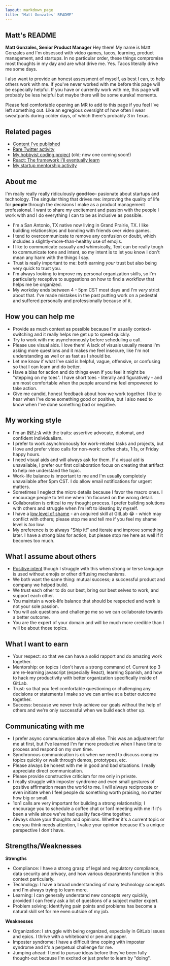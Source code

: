 ```yaml
---
layout: markdown_page
title: "Matt Gonzales' README"
---
```


## Matt's README

**Matt Gonzales, Senior Product Manager** 
Hey there! My name is Matt Gonzales and I'm obsessed with video games, tacos, learning, product management, and startups. In no particular order, these things compromise most thoughts in my day and are what drive me. Yes. Tacos literally drive me some days.

I also want to provide an honest assessment of myself, as best I can, to help others work with me. If you've never worked with me before this page will be especially helpful. If you have or currently work with me, this page will probably be less helpful but maybe there will be some eureka! moments. 

Please feel comfortable opening an MR to add to this page if you feel I've left something out. Like an egregious oversight of how often I wear sweatpants during colder days, of which there's probably 3 in Texas.

## Related pages

- [Content I've published](https://blog.kickbox.com/author/matt/)
- [Rare Twitter activity](https://twitter.com/omnomagonz)
- [My hobbyist coding project](https://gitlab.com/mattgonzales/board) (old; new one coming soon!)
- [React: The framework I'll eventually learn](https://reactjs.org/tutorial/tutorial.html)
- [My startup mentorship activity](https://www.healthwildcatters.com/mentors/)

## About me

I'm really really really ridiculously ~~good loo-~~ pasionate about startups and technology. The singular thing that drives me: improving the quality of life for **people** through the decisions I make as a product management professional. I want to share my excitement and passion with the people I work with and I do everything I can to be as inclusive as possible.

- I'm a San Antonio, TX native now living in Grand Prairie, TX. I like building relationships and bonding with friends over video games.
- I tend to overcommunicate to remove any confusion or doubt, which includes a slightly-more-than-healthy use of emojis.
- I like to communicate casually and whimsically[.](https://www.facebook.com/salttapps/videos/1724697331076268/) Text can be really tough to communicate tone and intent, so my intent is to let you know I don't mean any harm with the things I say.
- Trust is really important to me: both earning *your* trust but also being very quick to trust you. 
- I'm always looking to improve my personal organization skills, so I'm particularly receptive to suggestions on how to find a workflow that helps me be organized.
- My workday ends between 4 - 5pm CST most days and I'm _very_ strict about that. I've made mistakes in the past putting work on a pedestal and suffered personally and professionally because of it.

## How you can help me

- Provide as much context as possible because I'm usually context-switching and it really helps me get up to speed quickly.
- Try to work with me asynchronously before scheduling a call.
- Please use visual aids. I love them! A lack of visuals usually means I'm asking more questions and it makes me feel insecure, like I'm not understanding as well or as fast as I should be.
- Let me know if what I've said is helpful, vague, offensive, or confusing so that I can learn and do better.
- Have a bias for action and do things even if you feel it might be "stepping on my toes". I have short toes - literally and figuratively - and am most comfortable when the people around me feel empowered to take action.
- Give me candid, honest feedback about how we work together. I like to hear when I've done something good or positive, but I also need to know when I've done something bad or negative.

## My working style

- I'm an [INFJ-A](https://www.16personalities.com/profiles/5d75bb9df7f75) with the traits: assertive advocate, diplomat, and confident individualism. 
- I prefer to work asynchronously for work-related tasks and projects, but I love and prefer video calls for non-work: coffee chats, 1:1s, or Friday happy hours.
- I need visual aids and will always ask for them. If a visual aid is unavailable, I prefer our first collaboration focus on creating that artifact to help me understand the topic.
- Work-life balance is important to me and I'm usually completely unavailable after 5pm CST. I do allow email notifications for urgent matters.
- Sometimes I neglect the micro details because I favor the macro ones. I encourage people to tell me when I'm focused on the wrong detail.
- Collaboration is critical to my thought process. I prefer building solutions with others and struggle when I'm left to ideating by myself.
- I have a [low level of shame](https://about.gitlab.com/handbook/values/#low-level-of-shame) - an acquired skill at GitLab :joy: - which may conflict with others; please stop me and tell me if you feel my shame level is _too_ low.
- My preference is to always "Ship it!" and iterate and improve something later. I have a strong bias for action, but please stop me here as well if it becomes too much.

## What I assume about others

- [Positive intent](https://about.gitlab.com/handbook/values/#assume-positive-intent) though I struggle with this when strong or terse language is used without emojis or other diffusing mechanisms.
- We both want the same thing: mutual success; a successful product and company we helped build.
- We trust each other to do our best, bring our best selves to work, and support each other.
- You maintain a work-life balance that should be respected and work is not your sole passion.
- You will ask questions and challenge me so we can collaborate towards a better outcome.
- You are the expert of your domain and will be much more credible than I will be about those topics.

## What I want to earn

- Your respect: so that we can have a solid rapport and do amazing work together.
- Mentorship: on topics I don't have a strong command of. Current top 3 are re-learning javascript (especially React), learning Spanish, and how to hack my productivity with better organization specifically inside of GitLab.
- Trust: so that you feel comfortable questioning or challenging any decisions or statements I make so we can arrive at a better outcome together.
- Success: because we never truly achieve our goals without the help of others and we're only successful when we build each other up.

## Communicating with me

- I prefer async communication above all else. This was an adjustment for me at first, but I've learned I'm far more productive when I have time to process and respond on my own time.
- Synchronous communication is ok when we need to discuss complex topics quickly or walk through demos, prototypes, etc.
- Please always be honest with me in good and bad situations. I really appreciate direct communication.
- Please provide constructive criticism for me only in private.
- I really struggle with imposter syndrome and even small gestures of positive affirmation mean the world to me. I will always reciprocate or even initiate when I feel people do something worth praising, no matter how big or small.
- 1on1 calls are very important for building a strong relationship; I encourage you to schedule a coffee chat or 1on1 meeting with me if it's been a while since we've had quality face-time together.
- Always share your thoughts and opinions. Whether it's a current topic or one you think needs attention, I value your opinion because it's a unique perspective I don't have.

## Strengths/Weaknesses

**Strengths**
- Compliance: I have a strong grasp of legal and regulatory compliance, data security and privacy, and how various departments function in this context particularly.
- Technology: I have a broad understanding of many technology concepts and I'm always trying to learn more.
- Learning: I can generally understand new concepts very quickly, provided I can freely ask a lot of questions of a subject matter expert.
- Problem solving: Identifying pain points and problems has become a natural skill set for me even outside of my job.

**Weaknesses**
- Organization: I struggle with being organized, especially in GitLab issues and epics. I thrive with a whiteboard or pen and paper.
- Imposter syndrome: I have a difficult time coping with imposter syndrome and it's a perpetual challenge for me.
- Jumping ahead: I tend to pursue ideas before they've been fully thought-out because I'm excited or just prefer to learn by "doing".
